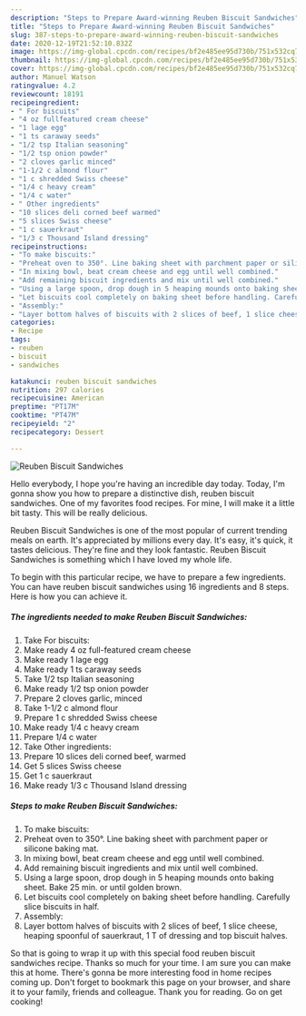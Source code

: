 ```yaml
---
description: "Steps to Prepare Award-winning Reuben Biscuit Sandwiches"
title: "Steps to Prepare Award-winning Reuben Biscuit Sandwiches"
slug: 387-steps-to-prepare-award-winning-reuben-biscuit-sandwiches
date: 2020-12-19T21:52:10.832Z
image: https://img-global.cpcdn.com/recipes/bf2e485ee95d730b/751x532cq70/reuben-biscuit-sandwiches-recipe-main-photo.jpg
thumbnail: https://img-global.cpcdn.com/recipes/bf2e485ee95d730b/751x532cq70/reuben-biscuit-sandwiches-recipe-main-photo.jpg
cover: https://img-global.cpcdn.com/recipes/bf2e485ee95d730b/751x532cq70/reuben-biscuit-sandwiches-recipe-main-photo.jpg
author: Manuel Watson
ratingvalue: 4.2
reviewcount: 18191
recipeingredient:
- " For biscuits"
- "4 oz fullfeatured cream cheese"
- "1 lage egg"
- "1 ts caraway seeds"
- "1/2 tsp Italian seasoning"
- "1/2 tsp onion powder"
- "2 cloves garlic minced"
- "1-1/2 c almond flour"
- "1 c shredded Swiss cheese"
- "1/4 c heavy cream"
- "1/4 c water"
- " Other ingredients"
- "10 slices deli corned beef warmed"
- "5 slices Swiss cheese"
- "1 c sauerkraut"
- "1/3 c Thousand Island dressing"
recipeinstructions:
- "To make biscuits:"
- "Preheat oven to 350°. Line baking sheet with parchment paper or silicone baking mat."
- "In mixing bowl, beat cream cheese and egg until well combined."
- "Add remaining biscuit ingredients and mix until well combined."
- "Using a large spoon, drop dough in 5 heaping mounds onto baking sheet. Bake 25 min. or until golden brown."
- "Let biscuits cool completely on baking sheet before handling. Carefully slice biscuits in half."
- "Assembly:"
- "Layer bottom halves of biscuits with 2 slices of beef, 1 slice cheese, heaping spoonful of sauerkraut, 1 T of dressing and top biscuit halves."
categories:
- Recipe
tags:
- reuben
- biscuit
- sandwiches

katakunci: reuben biscuit sandwiches 
nutrition: 297 calories
recipecuisine: American
preptime: "PT17M"
cooktime: "PT47M"
recipeyield: "2"
recipecategory: Dessert

---
```



![Reuben Biscuit Sandwiches](https://img-global.cpcdn.com/recipes/bf2e485ee95d730b/751x532cq70/reuben-biscuit-sandwiches-recipe-main-photo.jpg)

Hello everybody, I hope you're having an incredible day today. Today, I'm gonna show you how to prepare a distinctive dish, reuben biscuit sandwiches. One of my favorites food recipes. For mine, I will make it a little bit tasty. This will be really delicious.



Reuben Biscuit Sandwiches is one of the most popular of current trending meals on earth. It's appreciated by millions every day. It's easy, it's quick, it tastes delicious. They're fine and they look fantastic. Reuben Biscuit Sandwiches is something which I have loved my whole life.


To begin with this particular recipe, we have to prepare a few ingredients. You can have reuben biscuit sandwiches using 16 ingredients and 8 steps. Here is how you can achieve it.

<!--inarticleads1-->

##### The ingredients needed to make Reuben Biscuit Sandwiches:

1. Take  For biscuits:
1. Make ready 4 oz full-featured cream cheese
1. Make ready 1 lage egg
1. Make ready 1 ts caraway seeds
1. Take 1/2 tsp Italian seasoning
1. Make ready 1/2 tsp onion powder
1. Prepare 2 cloves garlic, minced
1. Take 1-1/2 c almond flour
1. Prepare 1 c shredded Swiss cheese
1. Make ready 1/4 c heavy cream
1. Prepare 1/4 c water
1. Take  Other ingredients:
1. Prepare 10 slices deli corned beef, warmed
1. Get 5 slices Swiss cheese
1. Get 1 c sauerkraut
1. Make ready 1/3 c Thousand Island dressing




<!--inarticleads2-->

##### Steps to make Reuben Biscuit Sandwiches:

1. To make biscuits:
1. Preheat oven to 350°. Line baking sheet with parchment paper or silicone baking mat.
1. In mixing bowl, beat cream cheese and egg until well combined.
1. Add remaining biscuit ingredients and mix until well combined.
1. Using a large spoon, drop dough in 5 heaping mounds onto baking sheet. Bake 25 min. or until golden brown.
1. Let biscuits cool completely on baking sheet before handling. Carefully slice biscuits in half.
1. Assembly:
1. Layer bottom halves of biscuits with 2 slices of beef, 1 slice cheese, heaping spoonful of sauerkraut, 1 T of dressing and top biscuit halves.




So that is going to wrap it up with this special food reuben biscuit sandwiches recipe. Thanks so much for your time. I am sure you can make this at home. There's gonna be more interesting food in home recipes coming up. Don't forget to bookmark this page on your browser, and share it to your family, friends and colleague. Thank you for reading. Go on get cooking!
